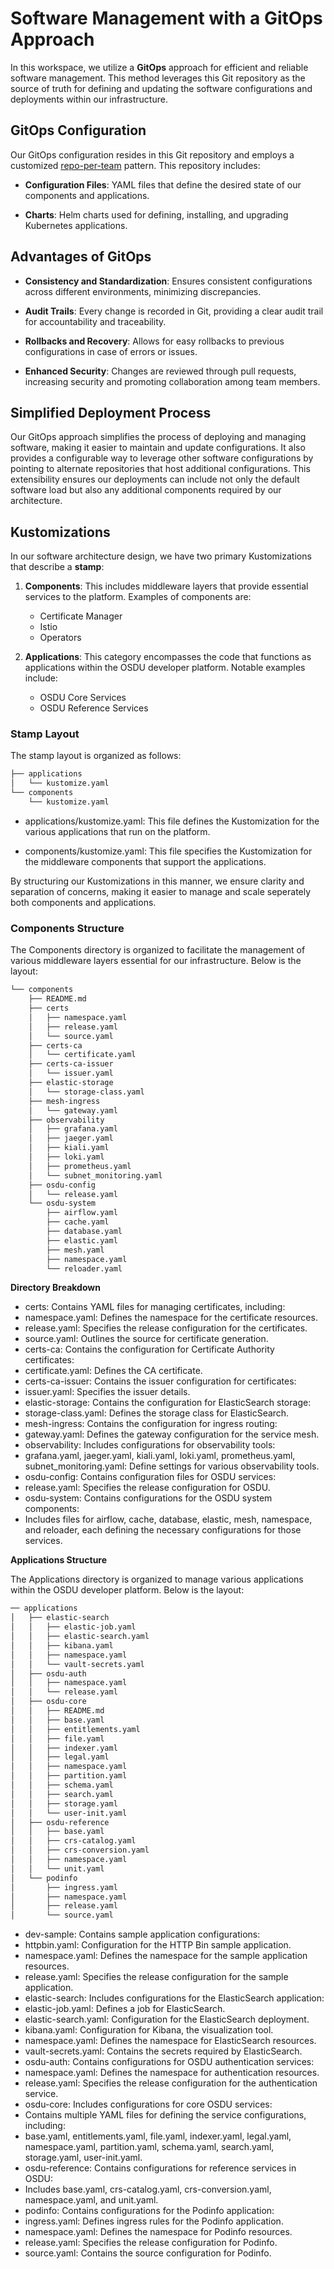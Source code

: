 # Software Management with a GitOps Approach

In this workspace, we utilize a **GitOps** approach for efficient and reliable software management. This method leverages this Git repository as the source of truth for defining and updating the software configurations and deployments within our infrastructure.

## GitOps Configuration

Our GitOps configuration resides in this Git repository and employs a customized [repo-per-team](https://fluxcd.io/flux/guides/repository-structure/#repo-per-team) pattern. This repository includes:

- **Configuration Files**: YAML files that define the desired state of our components and applications.
  
- **Charts**: Helm charts used for defining, installing, and upgrading Kubernetes applications.

## Advantages of GitOps

- **Consistency and Standardization**: Ensures consistent configurations across different environments, minimizing discrepancies.
  
- **Audit Trails**: Every change is recorded in Git, providing a clear audit trail for accountability and traceability.
  
- **Rollbacks and Recovery**: Allows for easy rollbacks to previous configurations in case of errors or issues.
  
- **Enhanced Security**: Changes are reviewed through pull requests, increasing security and promoting collaboration among team members.

## Simplified Deployment Process

Our GitOps approach simplifies the process of deploying and managing software, making it easier to maintain and update configurations. It also provides a configurable way to leverage other software configurations by pointing to alternate repositories that host additional configurations. This extensibility ensures our deployments can include not only the default software load but also any additional components required by our architecture.

## Kustomizations

In our software architecture design, we have two primary Kustomizations that describe a **stamp**:

1. **Components**: This includes middleware layers that provide essential services to the platform. Examples of components are:
   - Certificate Manager
   - Istio
   - Operators

2. **Applications**: This category encompasses the code that functions as applications within the OSDU developer platform. Notable examples include:
   - OSDU Core Services
   - OSDU Reference Services

### Stamp Layout

The stamp layout is organized as follows:

```bash
├── applications
│   └── kustomize.yaml
└── components
    └── kustomize.yaml
```

- applications/kustomize.yaml: This file defines the Kustomization for the various applications that run on the platform.

- components/kustomize.yaml: This file specifies the Kustomization for the middleware components that support the applications.

By structuring our Kustomizations in this manner, we ensure clarity and separation of concerns, making it easier to manage and scale seperately both components and applications.

### Components Structure

The Components directory is organized to facilitate the management of various middleware layers essential for our infrastructure. Below is the layout:

```bash
└── components
    ├── README.md
    ├── certs
    │   ├── namespace.yaml
    │   ├── release.yaml
    │   └── source.yaml
    ├── certs-ca
    │   └── certificate.yaml
    ├── certs-ca-issuer
    │   └── issuer.yaml
    ├── elastic-storage
    │   └── storage-class.yaml
    ├── mesh-ingress
    │   └── gateway.yaml
    ├── observability
    │   ├── grafana.yaml
    │   ├── jaeger.yaml
    │   ├── kiali.yaml
    │   ├── loki.yaml
    │   ├── prometheus.yaml
    │   └── subnet_monitoring.yaml
    ├── osdu-config
    │   └── release.yaml
    └── osdu-system
        ├── airflow.yaml
        ├── cache.yaml
        ├── database.yaml
        ├── elastic.yaml
        ├── mesh.yaml
        ├── namespace.yaml
        └── reloader.yaml
```

__Directory Breakdown__

- certs: Contains YAML files for managing certificates, including:
- namespace.yaml: Defines the namespace for the certificate resources.
- release.yaml: Specifies the release configuration for the certificates.
- source.yaml: Outlines the source for certificate generation.
- certs-ca: Contains the configuration for Certificate Authority certificates:
- certificate.yaml: Defines the CA certificate.
- certs-ca-issuer: Contains the issuer configuration for certificates:
- issuer.yaml: Specifies the issuer details.
- elastic-storage: Contains the configuration for ElasticSearch storage:
- storage-class.yaml: Defines the storage class for ElasticSearch.
- mesh-ingress: Contains the configuration for ingress routing:
- gateway.yaml: Defines the gateway configuration for the service mesh.
- observability: Includes configurations for observability tools:
- grafana.yaml, jaeger.yaml, kiali.yaml, loki.yaml, prometheus.yaml, subnet_monitoring.yaml: Define settings for various observability tools.
- osdu-config: Contains configuration files for OSDU services:
- release.yaml: Specifies the release configuration for OSDU.
- osdu-system: Contains configurations for the OSDU system components:
- Includes files for airflow, cache, database, elastic, mesh, namespace, and reloader, each defining the necessary configurations for those services.

__Applications Structure__

The Applications directory is organized to manage various applications within the OSDU developer platform. Below is the layout:

```bash
── applications
│   ├── elastic-search
│   │   ├── elastic-job.yaml
│   │   ├── elastic-search.yaml
│   │   ├── kibana.yaml
│   │   ├── namespace.yaml
│   │   └── vault-secrets.yaml
│   ├── osdu-auth
│   │   ├── namespace.yaml
│   │   └── release.yaml
│   ├── osdu-core
│   │   ├── README.md
│   │   ├── base.yaml
│   │   ├── entitlements.yaml
│   │   ├── file.yaml
│   │   ├── indexer.yaml
│   │   ├── legal.yaml
│   │   ├── namespace.yaml
│   │   ├── partition.yaml
│   │   ├── schema.yaml
│   │   ├── search.yaml
│   │   ├── storage.yaml
│   │   └── user-init.yaml
│   ├── osdu-reference
│   │   ├── base.yaml
│   │   ├── crs-catalog.yaml
│   │   ├── crs-conversion.yaml
│   │   ├── namespace.yaml
│   │   └── unit.yaml
│   └── podinfo
│       ├── ingress.yaml
│       ├── namespace.yaml
│       ├── release.yaml
│       └── source.yaml
```

- dev-sample: Contains sample application configurations:
- httpbin.yaml: Configuration for the HTTP Bin sample application.
- namespace.yaml: Defines the namespace for the sample application resources.
- release.yaml: Specifies the release configuration for the sample application.
- elastic-search: Includes configurations for the ElasticSearch application:
- elastic-job.yaml: Defines a job for ElasticSearch.
- elastic-search.yaml: Configuration for the ElasticSearch deployment.
- kibana.yaml: Configuration for Kibana, the visualization tool.
- namespace.yaml: Defines the namespace for ElasticSearch resources.
- vault-secrets.yaml: Contains the secrets required by ElasticSearch.
- osdu-auth: Contains configurations for OSDU authentication services:
- namespace.yaml: Defines the namespace for authentication resources.
- release.yaml: Specifies the release configuration for the authentication service.
- osdu-core: Includes configurations for core OSDU services:
- Contains multiple YAML files for defining the service configurations, including:
- base.yaml, entitlements.yaml, file.yaml, indexer.yaml, legal.yaml, namespace.yaml, partition.yaml, schema.yaml, search.yaml, storage.yaml, user-init.yaml.
- osdu-reference: Contains configurations for reference services in OSDU:
- Includes base.yaml, crs-catalog.yaml, crs-conversion.yaml, namespace.yaml, and unit.yaml.
- podinfo: Contains configurations for the Podinfo application:
- ingress.yaml: Defines ingress rules for the Podinfo application.
- namespace.yaml: Defines the namespace for Podinfo resources.
- release.yaml: Specifies the release configuration for Podinfo.
- source.yaml: Contains the source configuration for Podinfo.